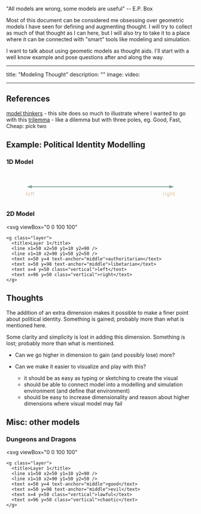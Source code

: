 "All models are wrong, some models are useful" -- E.P. Box


Most of this document can be considered me obsessing over geometric models I have seen for defining and augmenting thought.  I will try to collect as much of that thought as I can here, but I will also try to take it to a place where it can be connected with "smart" tools like modeling and simulation.


I want to talk about using geometic models as thought aids.  I'll start with a well know example and pose questions after and along the way.

---

title: "Modeling Thought"
description: ""
image:
video:

---

References
----------

[model thinkers](https://modelthinkers.com/) - this site does so much to illustrate where I wanted to go with this
[trilemma](https://en.m.wikipedia.org/wiki/Trilemma) - like a dilemma but with three poles, eg. Good, Fast, Cheap: pick two


Example: Political Identity Modelling
----------------------------------------

### 1D Model
  <svg viewBox="0 0 100 20">
    <g>
      <line x1=4 x2=96 y1=10 y2=10 />
      <text x=0 y=80% text-anchor="start">left</text>
      <text x=100 y=80% text-anchor="end">right</text>
    </g>
  </svg>


### 2D Model
  <svg
    viewBox="0 0 100 100"
  >
    <g class="layer">
      <title>Layer 1</title>
      <line x1=50 x2=50 y1=10 y2=90 />
      <line x1=10 x2=90 y1=50 y2=50 />
      <text x=50 y=4 text-anchor="middle">authoritarian</text>
      <text x=50 y=98 text-anchor="middle">libetarian</text>
      <text x=4 y=50 class="vertical">left</text>
      <text x=96 y=50 class="vertical">right</text>
    </g>
  </svg>

Thoughts
--------

The addition of an extra dimension makes it possible to make a finer point about political identity.  Something is gained; probably more than what is mentioned here.

Some clarity and simplicity is lost in adding this dimension.  Something is lost; probably more than what is mentioned.

- Can we go higher in dimension to gain (and possibly lose) more?

- Can we make it easier to visualize and play with this?
    - it should be as easy as typing or sketching to create the visual
    - should be able to connect model into a modelling and simulation environment (and define that environment)
    - should be easy to increase dimensionality and reason about higher dimensions where visual model may fail


Misc: other models
------------------

### Dungeons and Dragons
  <svg
    viewBox="0 0 100 100"
  >
    <g class="layer">
      <title>Layer 1</title>
      <line x1=50 x2=50 y1=10 y2=90 />
      <line x1=10 x2=90 y1=50 y2=50 />
      <text x=50 y=4 text-anchor="middle">good</text>
      <text x=50 y=98 text-anchor="middle">evil</text>
      <text x=4 y=50 class="vertical">lawful</text>
      <text x=96 y=50 class="vertical">chaotic</text>
    </g>
  </svg>


<style>
  svg {
    --line-color: #7ba098;
    --text-color: #dec19b;
    max-width: 400px;
    display: flex;
    margin: auto;
  }
  line {
    stroke-width: 0.5;
    marker-start: url(#arrow);
    marker-end: url(#arrow);
  }
  line, marker {
    stroke: var(--line-color);
    fill: var(--line-color);
  }
  text {
    fill: var(--text-color);
    font-size: .25em;
    letter-spacing: .05em;
  }
  text.vertical {
    writing-mode: vertical-lr;
    text-orientation: upright;
    text-anchor: middle;
    letter-spacing: 0;
  }
</style>

  <svg style="width:0; height:0">
      <defs>
        <marker
          id="arrow"
          markerHeight="12"
          markerUnits="strokeWidth"
          markerWidth="12"
          orient="auto-start-reverse"
          refX="0"
          refY="3"
          viewBox="0 0 20 20"
        >
          <path d="m0,0l0,6l9,-3l-9,-3z" id="svg_1"/>
        </marker>
      </defs>
  </svg>


